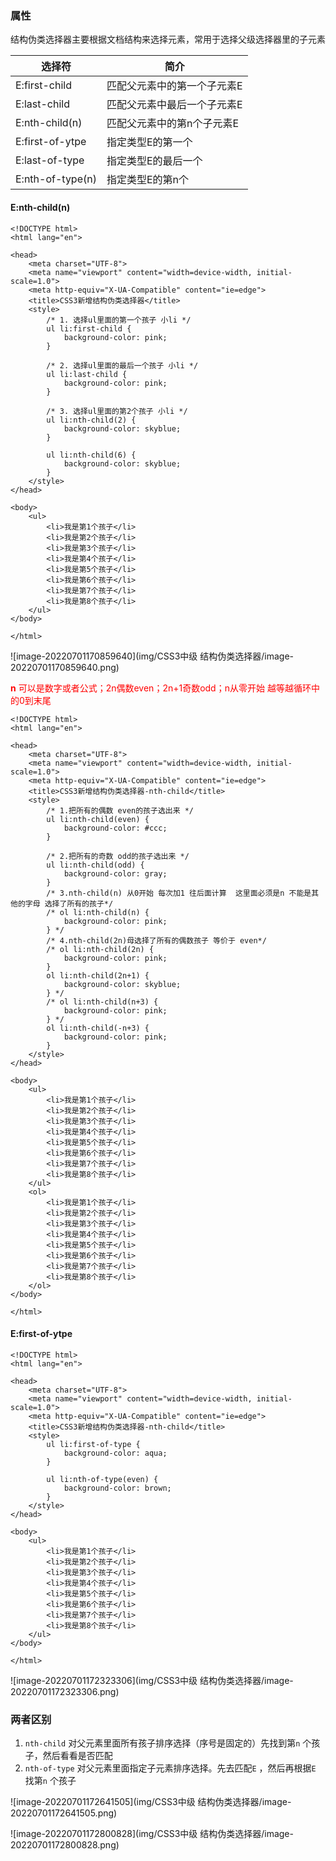 ### 属性

结构伪类选择器主要根据文档结构来选择元素，常用于选择父级选择器里的子元素

| 选择符           | 简介                        |
| ---------------- | --------------------------- |
| E:first-child    | 匹配父元素中的第一个子元素E |
| E:last-child     | 匹配父元素中最后一个子元素E |
| E:nth-child(n)   | 匹配父元素中的第n个子元素E  |
| E:first-of-ytpe  | 指定类型E的第一个           |
| E:last-of-type   | 指定类型E的最后一个         |
| E:nth-of-type(n) | 指定类型E的第n个            |

#### E:nth-child(n)

~~~
<!DOCTYPE html>
<html lang="en">

<head>
    <meta charset="UTF-8">
    <meta name="viewport" content="width=device-width, initial-scale=1.0">
    <meta http-equiv="X-UA-Compatible" content="ie=edge">
    <title>CSS3新增结构伪类选择器</title>
    <style>
        /* 1. 选择ul里面的第一个孩子 小li */
        ul li:first-child {
            background-color: pink;
        }

        /* 2. 选择ul里面的最后一个孩子 小li */
        ul li:last-child {
            background-color: pink;
        }

        /* 3. 选择ul里面的第2个孩子 小li */
        ul li:nth-child(2) {
            background-color: skyblue;
        }

        ul li:nth-child(6) {
            background-color: skyblue;
        }
    </style>
</head>

<body>
    <ul>
        <li>我是第1个孩子</li>
        <li>我是第2个孩子</li>
        <li>我是第3个孩子</li>
        <li>我是第4个孩子</li>
        <li>我是第5个孩子</li>
        <li>我是第6个孩子</li>
        <li>我是第7个孩子</li>
        <li>我是第8个孩子</li>
    </ul>
</body>

</html>
~~~

![image-20220701170859640](img/CSS3中级 结构伪类选择器/image-20220701170859640.png)

<font color="red">**n** 可以是数字或者公式；2n偶数even；2n+1奇数odd；n从零开始 越等越循环中的0到末尾</font>

~~~
<!DOCTYPE html>
<html lang="en">

<head>
    <meta charset="UTF-8">
    <meta name="viewport" content="width=device-width, initial-scale=1.0">
    <meta http-equiv="X-UA-Compatible" content="ie=edge">
    <title>CSS3新增结构伪类选择器-nth-child</title>
    <style>
        /* 1.把所有的偶数 even的孩子选出来 */
        ul li:nth-child(even) {
            background-color: #ccc;
        }

        /* 2.把所有的奇数 odd的孩子选出来 */
        ul li:nth-child(odd) {
            background-color: gray;
        }
        /* 3.nth-child(n) 从0开始 每次加1 往后面计算  这里面必须是n 不能是其他的字母 选择了所有的孩子*/
        /* ol li:nth-child(n) {
            background-color: pink;
        } */
        /* 4.nth-child(2n)母选择了所有的偶数孩子 等价于 even*/
        /* ol li:nth-child(2n) {
            background-color: pink;
        }
        ol li:nth-child(2n+1) {
            background-color: skyblue;
        } */
        /* ol li:nth-child(n+3) {
            background-color: pink;
        } */
        ol li:nth-child(-n+3) {
            background-color: pink;
        }
    </style>
</head>

<body>
    <ul>
        <li>我是第1个孩子</li>
        <li>我是第2个孩子</li>
        <li>我是第3个孩子</li>
        <li>我是第4个孩子</li>
        <li>我是第5个孩子</li>
        <li>我是第6个孩子</li>
        <li>我是第7个孩子</li>
        <li>我是第8个孩子</li>
    </ul>
    <ol>
        <li>我是第1个孩子</li>
        <li>我是第2个孩子</li>
        <li>我是第3个孩子</li>
        <li>我是第4个孩子</li>
        <li>我是第5个孩子</li>
        <li>我是第6个孩子</li>
        <li>我是第7个孩子</li>
        <li>我是第8个孩子</li>
    </ol>
</body>

</html>
~~~

#### E:first-of-ytpe

~~~
<!DOCTYPE html>
<html lang="en">

<head>
    <meta charset="UTF-8">
    <meta name="viewport" content="width=device-width, initial-scale=1.0">
    <meta http-equiv="X-UA-Compatible" content="ie=edge">
    <title>CSS3新增结构伪类选择器-nth-child</title>
    <style>
        ul li:first-of-type {
            background-color: aqua;
        }

        ul li:nth-of-type(even) {
            background-color: brown;
        }
    </style>
</head>

<body>
    <ul>
        <li>我是第1个孩子</li>
        <li>我是第2个孩子</li>
        <li>我是第3个孩子</li>
        <li>我是第4个孩子</li>
        <li>我是第5个孩子</li>
        <li>我是第6个孩子</li>
        <li>我是第7个孩子</li>
        <li>我是第8个孩子</li>
    </ul>
</body>

</html>
~~~

![image-20220701172323306](img/CSS3中级 结构伪类选择器/image-20220701172323306.png)

### 两者区别

1. `nth-child` 对父元素里面所有孩子排序选择（序号是固定的）先找到第`n` 个孩子，然后看看是否匹配
2. `nth-of-type` 对父元素里面指定子元素排序选择。先去匹配`E` ，然后再根据`E` 找第`n` 个孩子

![image-20220701172641505](img/CSS3中级 结构伪类选择器/image-20220701172641505.png)

![image-20220701172800828](img/CSS3中级 结构伪类选择器/image-20220701172800828.png)